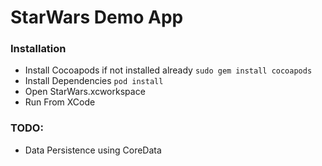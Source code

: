 # StarWars Demo App

### Installation
- Install Cocoapods if not installed already ```sudo gem install cocoapods```
- Install Dependencies ```pod install```
- Open StarWars.xcworkspace
- Run From XCode


### TODO:
 - Data Persistence using CoreData
